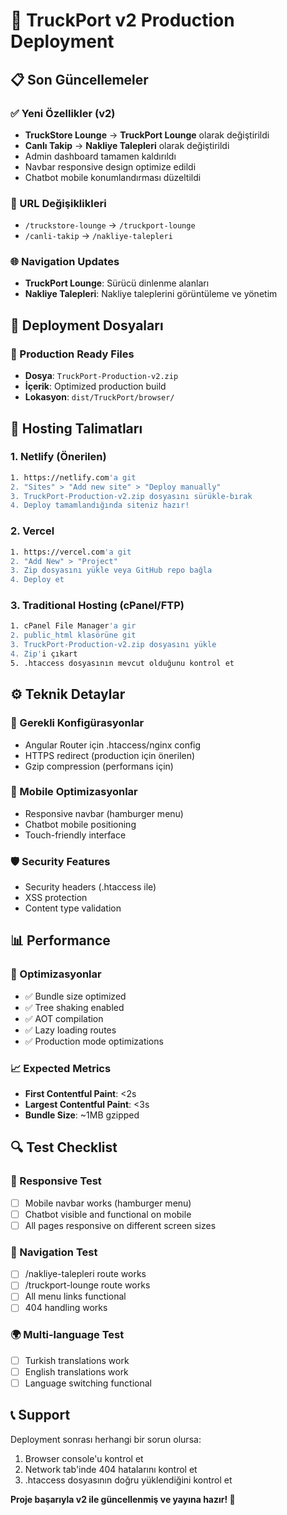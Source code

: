 # 🚛 TruckPort v2 Production Deployment

## 📋 Son Güncellemeler

### ✅ Yeni Özellikler (v2)
- **TruckStore Lounge** → **TruckPort Lounge** olarak değiştirildi
- **Canlı Takip** → **Nakliye Talepleri** olarak değiştirildi
- Admin dashboard tamamen kaldırıldı
- Navbar responsive design optimize edildi
- Chatbot mobile konumlandırması düzeltildi

### 🔗 URL Değişiklikleri
- `/truckstore-lounge` → `/truckport-lounge`
- `/canli-takip` → `/nakliye-talepleri`

### 🌐 Navigation Updates
- **TruckPort Lounge**: Sürücü dinlenme alanları
- **Nakliye Talepleri**: Nakliye taleplerini görüntüleme ve yönetim

## 📁 Deployment Dosyaları

### 🎯 Production Ready Files
- **Dosya**: `TruckPort-Production-v2.zip`
- **İçerik**: Optimized production build
- **Lokasyon**: `dist/TruckPort/browser/`

## 🚀 Hosting Talimatları

### 1. Netlify (Önerilen)
```bash
1. https://netlify.com'a git
2. "Sites" > "Add new site" > "Deploy manually"
3. TruckPort-Production-v2.zip dosyasını sürükle-bırak
4. Deploy tamamlandığında siteniz hazır!
```

### 2. Vercel
```bash
1. https://vercel.com'a git
2. "Add New" > "Project"
3. Zip dosyasını yükle veya GitHub repo bağla
4. Deploy et
```

### 3. Traditional Hosting (cPanel/FTP)
```bash
1. cPanel File Manager'a gir
2. public_html klasörüne git
3. TruckPort-Production-v2.zip dosyasını yükle
4. Zip'i çıkart
5. .htaccess dosyasının mevcut olduğunu kontrol et
```

## ⚙️ Teknik Detaylar

### 🔧 Gerekli Konfigürasyonlar
- Angular Router için .htaccess/nginx config
- HTTPS redirect (production için önerilen)
- Gzip compression (performans için)

### 📱 Mobile Optimizasyonlar
- Responsive navbar (hamburger menu)
- Chatbot mobile positioning
- Touch-friendly interface

### 🛡️ Security Features
- Security headers (.htaccess ile)
- XSS protection
- Content type validation

## 📊 Performance

### 🎯 Optimizasyonlar
- ✅ Bundle size optimized
- ✅ Tree shaking enabled
- ✅ AOT compilation
- ✅ Lazy loading routes
- ✅ Production mode optimizations

### 📈 Expected Metrics
- **First Contentful Paint**: <2s
- **Largest Contentful Paint**: <3s
- **Bundle Size**: ~1MB gzipped

## 🔍 Test Checklist

### 📱 Responsive Test
- [ ] Mobile navbar works (hamburger menu)
- [ ] Chatbot visible and functional on mobile
- [ ] All pages responsive on different screen sizes

### 🔗 Navigation Test
- [ ] /nakliye-talepleri route works
- [ ] /truckport-lounge route works
- [ ] All menu links functional
- [ ] 404 handling works

### 🌍 Multi-language Test
- [ ] Turkish translations work
- [ ] English translations work
- [ ] Language switching functional

## 📞 Support

Deployment sonrası herhangi bir sorun olursa:
1. Browser console'u kontrol et
2. Network tab'inde 404 hatalarını kontrol et
3. .htaccess dosyasının doğru yüklendiğini kontrol et

**Proje başarıyla v2 ile güncellenmiş ve yayına hazır! 🎉**
